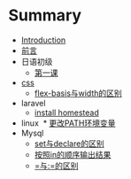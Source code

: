 # Summary

* [Introduction](README.md)
* [前言](README.MD)
* 日语初级
  * [第一课](di-yi-ke.md)
* [css](css.md)
  * [flex-basis与width的区别](css/flex-basisyu-width-de-qu-bie.md)
* laravel
  * [install homestead](install-homestead.md)
* linux
  * [更改PATH环境变量](change-path.md)
* Mysql
  * [set与declare的区别](set-declare.md)  
  * [按照in的顺序输出结果](in-order.md)
  * [=与:=的区别](two-equals.md)
